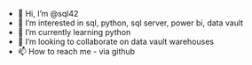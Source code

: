 - 👋 Hi, I’m @sql42
- 👀 I’m interested in sql, python, sql server, power bi, data vault
- 🌱 I’m currently learning python
- 💞️ I’m looking to collaborate on data vault warehouses
- 📫 How to reach me - via github

<!---
sql42/sql42 is a ✨ special ✨ repository because its `README.md` (this file) appears on your GitHub profile.
You can click the Preview link to take a look at your changes.
--->
